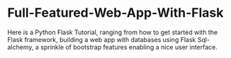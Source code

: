 # Full-Featured-Web-App-With-Flask
Here is a Python Flask Tutorial, ranging from how to get started with the Flask framework, building a web app with databases using Flask Sql-alchemy, a sprinkle of bootstrap features enabling a nice user interface.       

